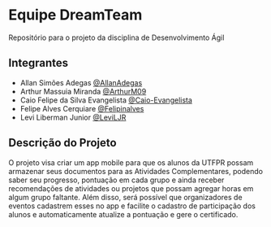 
# Equipe DreamTeam

Repositório para o projeto da disciplina de Desenvolvimento Ágil


## Integrantes

- Allan Simões Adegas [@AllanAdegas](https://github.com/AllanAdegas)
- Arthur Massuia Miranda [@ArthurM09](https://github.com/ArthurM09)
- Caio Felipe da Silva Evangelista [@Caio-Evangelista](https://github.com/Caio-Evangelista)
- Felipe Alves Cerquiare [@Felipinalves](https://github.com/Felipinalves)
- Levi Liberman Junior [@LeviLJR](https://github.com/LeviLJR)

## Descrição do Projeto

O projeto visa criar um app mobile para que os alunos da UTFPR possam armazenar seus documentos para as Atividades Complementares, podendo saber seu progresso, pontuação em cada grupo e ainda receber recomendações de atividades ou projetos que possam agregar horas em algum grupo faltante.
Além disso, será possível que organizadores de eventos cadastrem esses no app e facilite o cadastro de participação dos alunos e automaticamente atualize a pontuação e gere o certificado.

